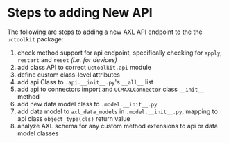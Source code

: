 # Steps to adding New API

The following are steps to adding a new AXL API endpoint to the the `uctoolkit` package:

 1. check method support for api endpoint, specifically checking for 
 `apply`, `restart` and `reset` *(i.e. for devices)*
 1. add class API to correct `uctoolkit.api` module
 1. define custom class-level attributes
 1. add api Class to `.api.__init__.py`'s `__all__` list
 1. add api to connectors import and `UCMAXLConnector` class `__init__` method
 1. add new data model class to `.model.__init__.py`
 1. add data model to `axl_data_models` in `.model.__init__.py`, mapping to 
    api class `object_type(cls)` return value
 1. analyze AXL schema for any custom method extensions to api or data model classes
